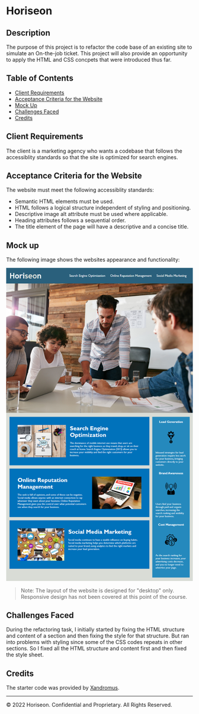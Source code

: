 # Horiseon

## Description
The purpose of this project is to refactor the code base of an existing site to simulate an On-the-job ticket. This project will also provide an opportunity to apply the HTML and CSS concpets that were introduced thus far.

## Table of Contents
* [Client Requirements](#client-requirements)
* [Acceptance Criteria for the Website](#acceptance-criteria-for-the-website)
* [Mock Up](#mock-up)
* [Challenges Faced](#challenges-faced)
* [Credits](#credits)

## Client Requirements
The client is a marketing agency who wants a codebase that follows the accessiblity standards so that the site is optimized for search engines.

## Acceptance Criteria for the Website
The website must meet the following accessiblity standards:
* Semantic HTML elements must be used.
* HTML follows a logical structure independent of styling and positioning.
* Descriptive image alt attribute must be used where applicable.
* Heading attributes follows a sequential order.
* The title element of the page will have a descriptive and a concise title.

## Mock up
The following image shows the websites appearance and functionality:

![Mock up image of the Horesion website](./assets/images/mock-up.png)

>Note: The layout of the website is designed for "desktop" only. Responsive design has not been covered at this point of the course.

## Challenges Faced
During the refactoring task, I initially started by fixing the HTML structure and content of a section and then fixing the style for that structure. But ran into problems with styling since some of the CSS codes repeats in other sections. So I fixed all the HTML structure and content first and then fixed the style sheet.

## Credits
The starter code was provided by [Xandromus](https://github.com/coding-boot-camp/urban-octo-telegram). 

---
© 2022 Horiseon. Confidential and Proprietary. All Rights Reserved.